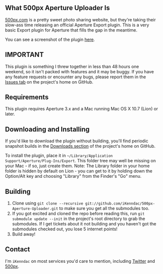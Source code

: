 ## What 500px Aperture Uploader Is ##

[500px.com](http://500px.com/) is a pretty sweet photo sharing website, but they're taking their slow-ass time releasing an official Aperture Export plugin. This is a very basic Export plugin for Aperture that fills the gap in the meantime.

You can see a screenshot of the plugin [here](http://cloud.github.com/downloads/iKenndac/500px-Aperture-Uploader/LatestScreenshot.png).

## IMPORTANT ##

This plugin is something I threw together in less than 48 hours one weekend, so it isn't packed with features and it may be buggy. If you have any feature requests or encounter any bugs, please report them in the [Issues tab](https://github.com/iKenndac/500px-Aperture-Uploader/issues) on the project's home on GitHub.

## Requirements ##

This plugin requires Aperture 3.x and a Mac running Mac OS X 10.7 (Lion) or later.

## Downloading and Installing ##

If you'd like to download the plugin without building, you'll find periodic snapshot builds in the [Downloads section](https://github.com/iKenndac/500px-Aperture-Uploader/downloads) of the project's home on GitHub.

To install the plugin, place it in `~/Library/Application Support/Aperture/Plug-Ins/Export`. This folder tree may well be missing on your Mac - if so, just create them. Note: The Library folder in your home folder is hidden by default on Lion - you can get to it by holding down the Option/Alt key and choosing "Library" from the Finder's "Go" menu.

## Building ##

1. Clone using `git clone --recursive git://github.com/iKenndac/500px-Aperture-Uploader.git` to make sure you get all the submodules too.
2. If you got excited and cloned the repo before reading this, run `git submodule update --init` in the project's root directory to grab the submodules. If I get tickets about it not building and you haven't got the submodules checked out, you lose 5 internet points!
3. Build away!

## Contact ##

I'm `iKenndac` on most services you'd care to mention, including [Twitter](http://twitter.com/iKenndac) and [500px](http://500px.com/iKenndac).

